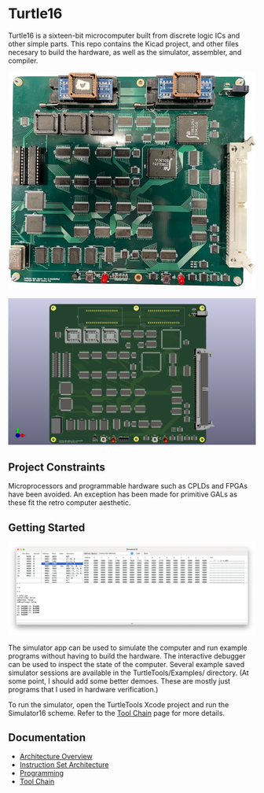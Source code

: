 # Turtle16

Turtle16 is a sixteen-bit microcomputer built from discrete logic ICs and other simple parts. This repo contains the Kicad project, and other files necesary to build the hardware, as well as the simulator, assembler, and compiler.

![Photo of Turtle16 CPU](Documentation/Turtle16_Rev_B_Photo_Small.jpg?raw=true "Photo of Turtle16 CPU")

![3D Render of Turtle16 CPU](Generated/Turtle16_Main_Board_Rev_A_c8cebf3f/Render_Front.png?raw=true "3D Render of Turtle16 CPU")


## Project Constraints

Microprocessors and programmable hardware such as CPLDs and FPGAs have been avoided. An exception has been made for primitive GALs as these fit the retro computer aesthetic.


## Getting Started

![Simulator16 Screen Shot](TurtleTools/ScreenShots/Simulator16.png?raw=true "Simulator16 Screen Shot")

The simulator app can be used to simulate the computer and run example programs without having to build the hardware. The interactive debugger can be used to inspect the state of the computer. Several example saved simulator sessions are available in the TurtleTools/Examples/ directory. (At some point, I should add some better demoes. These are mostly just programs that I used in hardware verification.)

To run the simulator, open the TurtleTools Xcode project and run the Simulator16 scheme. Refer to the [Tool Chain](Documentation/TurtleTools.md) page for more details.


## Documentation

* [Architecture Overview](Documentation/Architecture.md)
* [Instruction Set Architecture](Documentation/ISA.md)
* [Programming](Documentation/Programming.md)
* [Tool Chain](Documentation/TurtleTools.md)